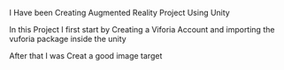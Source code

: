 I Have been Creating Augmented Reality Project Using Unity

In this Project I first start by Creating a Viforia Account and importing the vuforia package inside the unity

After that I was Creat a good image target 
